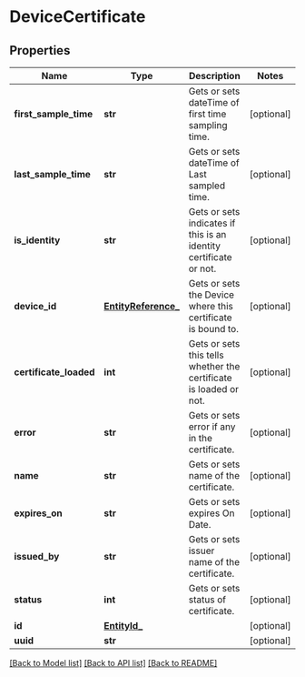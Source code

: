 # DeviceCertificate

## Properties
Name | Type | Description | Notes
------------ | ------------- | ------------- | -------------
**first_sample_time** | **str** | Gets or sets dateTime of first time sampling time. | [optional] 
**last_sample_time** | **str** | Gets or sets dateTime of Last sampled time. | [optional] 
**is_identity** | **str** | Gets or sets indicates if this is an identity certificate or not. | [optional] 
**device_id** | [**EntityReference_**](EntityReference_.md) | Gets or sets the Device where this certificate is bound to. | [optional] 
**certificate_loaded** | **int** | Gets or sets this tells whether the certificate is loaded or not. | [optional] 
**error** | **str** | Gets or sets error if any in the certificate. | [optional] 
**name** | **str** | Gets or sets name of the certificate. | [optional] 
**expires_on** | **str** | Gets or sets expires On Date. | [optional] 
**issued_by** | **str** | Gets or sets issuer name of the certificate. | [optional] 
**status** | **int** | Gets or sets status of certificate. | [optional] 
**id** | [**EntityId_**](EntityId_.md) |  | [optional] 
**uuid** | **str** |  | [optional] 

[[Back to Model list]](../README.md#documentation-for-models) [[Back to API list]](../README.md#documentation-for-api-endpoints) [[Back to README]](../README.md)


